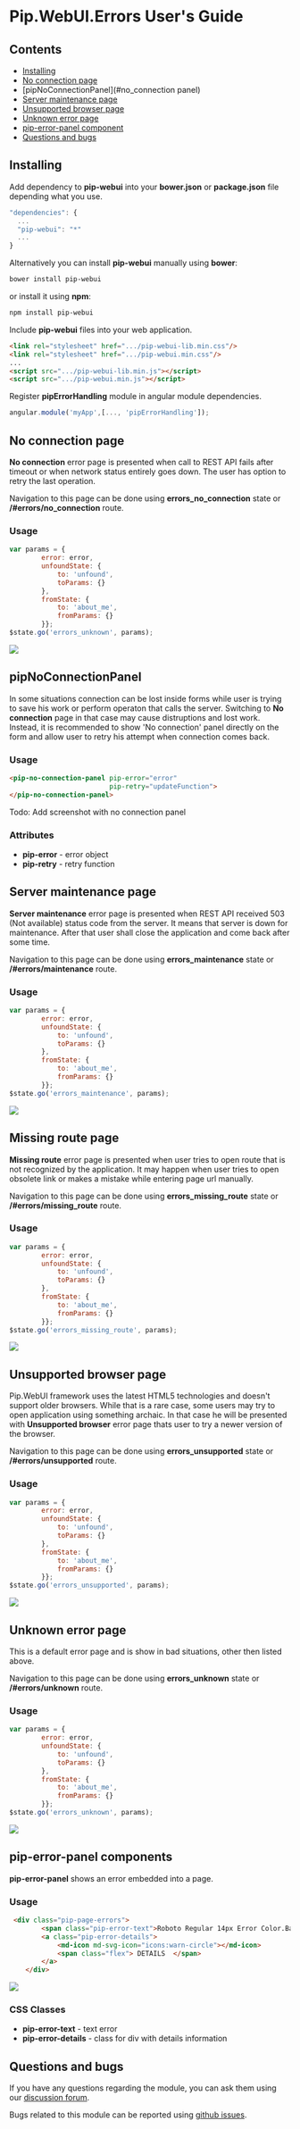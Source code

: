 # Pip.WebUI.Errors User's Guide

## <a name="contents"></a> Contents
- [Installing](#install)
- [No connection page](#no_connection_page)
- [pipNoConnectionPanel](#no_connection panel)
- [Server maintenance page](#server_maintenance_page)
- [Unsupported browser page](#unsupported_browser_page)
- [Unknown error page](#unknown_error_page)
- [pip-error-panel component](#error_panel)
- [Questions and bugs](#issues)


## <a name="install"></a> Installing

Add dependency to **pip-webui** into your **bower.json** or **package.json** file depending what you use.
```javascript
"dependencies": {
  ...
  "pip-webui": "*"
  ...
}
```

Alternatively you can install **pip-webui** manually using **bower**:
```bash
bower install pip-webui
```

or install it using **npm**:
```bash
npm install pip-webui
```

Include **pip-webui** files into your web application.
```html
<link rel="stylesheet" href=".../pip-webui-lib.min.css"/>
<link rel="stylesheet" href=".../pip-webui.min.css"/>
...
<script src=".../pip-webui-lib.min.js"></script>
<script src=".../pip-webui.min.js"></script>
```

Register **pipErrorHandling** module in angular module dependencies.
```javascript
angular.module('myApp',[..., 'pipErrorHandling']);
```


## <a name="no_connection_page"></a> No connection page

**No connection** error page is presented when call to REST API fails after timeout or when network status entirely goes down.
The user has option to retry the last operation.

Navigation to this page can be done using **errors_no_connection** state or **/#errors/no_connection** route.

### Usage
```javascript
var params = {
        error: error,
        unfoundState: {
            to: 'unfound',
            toParams: {}
        },
        fromState: {
            to: 'about_me',
            fromParams: {}
        }};
$state.go('errors_unknown', params);
```

<img src="../doc/images/img-no_connection.png"/>


## <a name="no_connection_panel"></a> pipNoConnectionPanel

In some situations connection can be lost inside forms while user is trying to save his work or perform operaton that calls the server. Switching to **No connection** page in that case may cause distruptions and lost work. Instead, it is recommended to
show 'No connection' panel directly on the form and allow user to retry his attempt when connection comes back.

### Usage
```html
<pip-no-connection-panel pip-error="error"
                         pip-retry="updateFunction">
</pip-no-connection-panel>
```

Todo: Add screenshot with no connection panel

### Attributes
* **pip-error** - error object
* **pip-retry** - retry function

## <a name="server_maintenance_page"></a> Server maintenance page

**Server maintenance** error page is presented when REST API received 503 (Not available) status code from the server.
It means that server is down for maintenance. After that user shall close the application and come back after some time.

Navigation to this page can be done using **errors_maintenance** state or **/#errors/maintenance** route.

### Usage
```javascript
var params = {
        error: error,
        unfoundState: {
            to: 'unfound',
            toParams: {}
        },
        fromState: {
            to: 'about_me',
            fromParams: {}
        }};
$state.go('errors_maintenance', params);
```

<img src="../doc/images/img-maintenance.png"/>


## <a name="missing_route_page"></a> Missing route page

**Missing route** error page is presented when user tries to open route that is not recognized by the application. 
It may happen when user tries to open obsolete link or makes a mistake while entering page url manually.

Navigation to this page can be done using **errors_missing_route** state or **/#errors/missing_route** route.

### Usage
```javascript
var params = {
        error: error,
        unfoundState: {
            to: 'unfound',
            toParams: {}
        },
        fromState: {
            to: 'about_me',
            fromParams: {}
        }};
$state.go('errors_missing_route', params);
```

<img src="../doc/images/img-route_fails.png"/>


## <a name="unsupported_browser_page"></a> Unsupported browser page

Pip.WebUI framework uses the latest HTML5 technologies and doesn't support older browsers. While that is a rare case,
some users may try to open application using something archaic. In that case he will be presented with 
**Unsupported browser** error page thats user to try a newer version of the browser. 

Navigation to this page can be done using **errors_unsupported** state or **/#errors/unsupported** route.

### Usage
```javascript
var params = {
        error: error,
        unfoundState: {
            to: 'unfound',
            toParams: {}
        },
        fromState: {
            to: 'about_me',
            fromParams: {}
        }};
$state.go('errors_unsupported', params);
```

<img src="../doc/images/img-unsupported.png"/>


## <a name="unknown_error_page"></a> Unknown error page

This is a default error page and is show in bad situations, other then listed above.

Navigation to this page can be done using **errors_unknown** state or **/#errors/unknown** route.

### Usage
```javascript
var params = {
        error: error,
        unfoundState: {
            to: 'unfound',
            toParams: {}
        },
        fromState: {
            to: 'about_me',
            fromParams: {}
        }};
$state.go('errors_unknown', params);
```

<img src="../doc/images/img-unknown_error.png"/>


## <a name="error_panel"></a> pip-error-panel components

**pip-error-panel** shows an error embedded into a page.

### Usage
```html
 <div class="pip-page-errors">
        <span class="pip-error-text">Roboto Regular 14px Error Color.Background - rgba (0, 0, 0, 0.08) </span>
        <a class="pip-error-details">
            <md-icon md-svg-icon="icons:warn-circle"></md-icon>
            <span class="flex"> DETAILS  </span>
        </a>
    </div>
```

<img src="images/img-page-errors.png"/>

### CSS Classes
* **pip-error-text** - text error
* **pip-error-details** - class for div with details information


## <a name="issues"></a> Questions and bugs

If you have any questions regarding the module, you can ask them using our 
[discussion forum](https://groups.google.com/forum/#!forum/pip-webui).

Bugs related to this module can be reported using [github issues](https://github.com/pip-webui/pip-webui-errors/issues).
